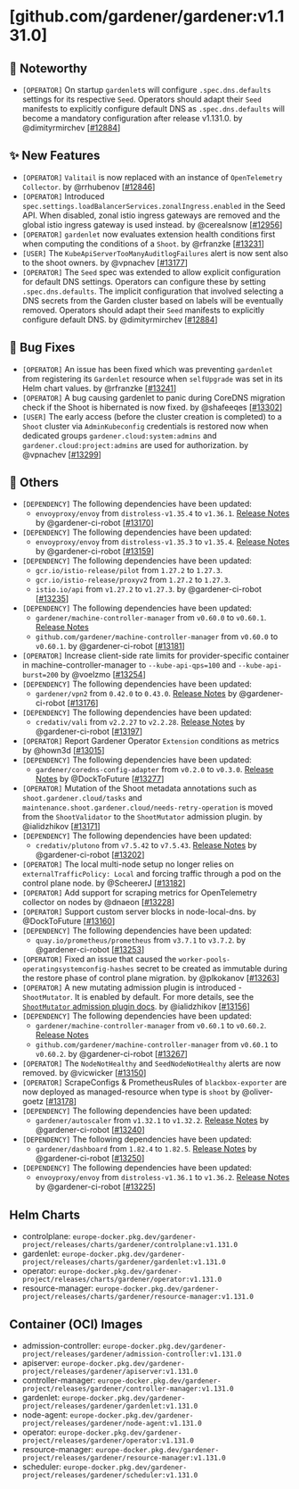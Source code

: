 # [github.com/gardener/gardener:v1.131.0]

## 📰 Noteworthy
- `[OPERATOR]` On startup `gardenlet`s will configure `.spec.dns.defaults` settings for its respective `Seed`. Operators should adapt their `Seed` manifests to explicitly configure default DNS as `.spec.dns.defaults` will become a mandatory configuration after release v1.131.0. by @dimityrmirchev [[#12884](https://github.com/gardener/gardener/pull/12884)]

## ✨ New Features
- `[OPERATOR]` `Valitail` is now replaced with an instance of `OpenTelemetry Collector`. by @rrhubenov [[#12846](https://github.com/gardener/gardener/pull/12846)]
- `[OPERATOR]` Introduced `spec.settings.loadBalancerServices.zonalIngress.enabled` in the Seed API. When disabled, zonal istio ingress gateways are removed and the global istio ingress gateway is used instead. by @cerealsnow [[#12956](https://github.com/gardener/gardener/pull/12956)]
- `[OPERATOR]` `gardenlet` now evaluates extension health conditions first when computing the conditions of a `Shoot`. by @rfranzke [[#13231](https://github.com/gardener/gardener/pull/13231)]
- `[USER]` The `KubeApiServerTooManyAuditlogFailures` alert is now sent also to the shoot owners. by @vpnachev [[#13177](https://github.com/gardener/gardener/pull/13177)]
- `[OPERATOR]` The `Seed` spec was extended to allow explicit configuration for default DNS settings. Operators can configure these by setting `.spec.dns.defaults`. The implicit configuration that involved selecting a DNS secrets from the Garden cluster based on labels will be eventually removed. Operators should adapt their `Seed` manifests to explicitly configure default DNS. by @dimityrmirchev [[#12884](https://github.com/gardener/gardener/pull/12884)]

## 🐛 Bug Fixes
- `[OPERATOR]` An issue has been fixed which was preventing `gardenlet` from registering its `Gardenlet` resource when `selfUpgrade` was set in its Helm chart values. by @rfranzke [[#13241](https://github.com/gardener/gardener/pull/13241)]
- `[OPERATOR]` A bug causing gardenlet to panic during CoreDNS migration check if the Shoot is hibernated is now fixed. by @shafeeqes [[#13302](https://github.com/gardener/gardener/pull/13302)]
- `[USER]` The early access (before the cluster creation is completed) to a `Shoot` cluster via `AdminKubeconfig` credentials is restored now when dedicated groups `gardener.cloud:system:admins` and `gardener.cloud:project:admins` are used for authorization. by @vpnachev [[#13299](https://github.com/gardener/gardener/pull/13299)]

## 🏃 Others
- `[DEPENDENCY]` The following dependencies have been updated:  
  - `envoyproxy/envoy` from `distroless-v1.35.4` to `v1.36.1`. [Release Notes](https://redirect.github.com/envoyproxy/envoy/releases/tag/v1.36.1) by @gardener-ci-robot [[#13170](https://github.com/gardener/gardener/pull/13170)]
- `[DEPENDENCY]` The following dependencies have been updated:  
  - `envoyproxy/envoy` from `distroless-v1.35.3` to `v1.35.4`. [Release Notes](https://redirect.github.com/envoyproxy/envoy/releases/tag/v1.35.4) by @gardener-ci-robot [[#13159](https://github.com/gardener/gardener/pull/13159)]
- `[DEPENDENCY]` The following dependencies have been updated:  
  - `gcr.io/istio-release/pilot` from `1.27.2` to `1.27.3`.   
  - `gcr.io/istio-release/proxyv2` from `1.27.2` to `1.27.3`.   
  - `istio.io/api` from `v1.27.2` to `v1.27.3`. by @gardener-ci-robot [[#13235](https://github.com/gardener/gardener/pull/13235)]
- `[DEPENDENCY]` The following dependencies have been updated:  
  - `gardener/machine-controller-manager` from `v0.60.0` to `v0.60.1`. [Release Notes](https://redirect.github.com/gardener/machine-controller-manager/releases/tag/v0.60.1)  
  - `github.com/gardener/machine-controller-manager` from `v0.60.0` to `v0.60.1`. by @gardener-ci-robot [[#13181](https://github.com/gardener/gardener/pull/13181)]
- `[OPERATOR]` Increase client-side rate limits for provider-specific container in machine-controller-manager to `--kube-api-qps=100` and `--kube-api-burst=200` by @voelzmo [[#13254](https://github.com/gardener/gardener/pull/13254)]
- `[DEPENDENCY]` The following dependencies have been updated:  
  - `gardener/vpn2` from `0.42.0` to `0.43.0`. [Release Notes](https://redirect.github.com/gardener/vpn2/releases/tag/0.43.0) by @gardener-ci-robot [[#13176](https://github.com/gardener/gardener/pull/13176)]
- `[DEPENDENCY]` The following dependencies have been updated:  
  - `credativ/vali` from `v2.2.27` to `v2.2.28`. [Release Notes](https://redirect.github.com/credativ/vali/releases/tag/v2.2.28) by @gardener-ci-robot [[#13197](https://github.com/gardener/gardener/pull/13197)]
- `[OPERATOR]` Report Gardener Operator `Extension` conditions as metrics by @hown3d [[#13015](https://github.com/gardener/gardener/pull/13015)]
- `[DEPENDENCY]` The following dependencies have been updated:  
  - `gardener/coredns-config-adapter` from `v0.2.0` to `v0.3.0`. [Release Notes](https://redirect.github.com/gardener/coredns-config-adapter/releases/tag/v0.3.0) by @DockToFuture [[#13277](https://github.com/gardener/gardener/pull/13277)]
- `[OPERATOR]` Mutation of the Shoot metadata annotations such as `shoot.gardener.cloud/tasks` and `maintenance.shoot.gardener.cloud/needs-retry-operation` is moved from the `ShootValidator` to the `ShootMutator` admission plugin. by @ialidzhikov [[#13171](https://github.com/gardener/gardener/pull/13171)]
- `[DEPENDENCY]` The following dependencies have been updated:  
  - `credativ/plutono` from `v7.5.42` to `v7.5.43`. [Release Notes](https://redirect.github.com/credativ/plutono/releases/tag/v7.5.43) by @gardener-ci-robot [[#13202](https://github.com/gardener/gardener/pull/13202)]
- `[OPERATOR]` The local multi-node setup no longer relies on `externalTrafficPolicy: Local` and forcing traffic through a pod on the control plane node. by @ScheererJ [[#13182](https://github.com/gardener/gardener/pull/13182)]
- `[OPERATOR]` Add support for scraping metrics for OpenTelemetry collector on nodes by @dnaeon [[#13228](https://github.com/gardener/gardener/pull/13228)]
- `[OPERATOR]` Support custom server blocks in node-local-dns. by @DockToFuture [[#13160](https://github.com/gardener/gardener/pull/13160)]
- `[DEPENDENCY]` The following dependencies have been updated:  
  - `quay.io/prometheus/prometheus` from `v3.7.1` to `v3.7.2`. by @gardener-ci-robot [[#13253](https://github.com/gardener/gardener/pull/13253)]
- `[OPERATOR]` Fixed an issue that caused the `worker-pools-operatingsystemconfig-hashes` secret to be created as immutable during the restore phase of control plane migration. by @plkokanov [[#13263](https://github.com/gardener/gardener/pull/13263)]
- `[OPERATOR]` A new mutating admission plugin is introduced - `ShootMutator`. It is enabled by default. For more details, see the [`ShootMutator` admission plugin docs](https://github.com/gardener/gardener/blob/v1.131.0/docs/concepts/apiserver-admission-plugins.md#shootmutator). by @ialidzhikov [[#13156](https://github.com/gardener/gardener/pull/13156)]
- `[DEPENDENCY]` The following dependencies have been updated:  
  - `gardener/machine-controller-manager` from `v0.60.1` to `v0.60.2`. [Release Notes](https://redirect.github.com/gardener/machine-controller-manager/releases/tag/v0.60.2)  
  - `github.com/gardener/machine-controller-manager` from `v0.60.1` to `v0.60.2`. by @gardener-ci-robot [[#13267](https://github.com/gardener/gardener/pull/13267)]
- `[OPERATOR]` The `NodeNotHealthy` and `SeedNodeNotHealthy` alerts are now removed. by @vicwicker [[#13150](https://github.com/gardener/gardener/pull/13150)]
- `[OPERATOR]` ScrapeConfigs & PrometheusRules of `blackbox-exporter` are now deployed as managed-resource when type is `shoot` by @oliver-goetz [[#13178](https://github.com/gardener/gardener/pull/13178)]
- `[DEPENDENCY]` The following dependencies have been updated:  
  - `gardener/autoscaler` from `v1.32.1` to `v1.32.2`. [Release Notes](https://redirect.github.com/gardener/autoscaler/releases/tag/v1.32.2) by @gardener-ci-robot [[#13240](https://github.com/gardener/gardener/pull/13240)]
- `[DEPENDENCY]` The following dependencies have been updated:  
  - `gardener/dashboard` from `1.82.4` to `1.82.5`. [Release Notes](https://redirect.github.com/gardener/dashboard/releases/tag/1.82.5) by @gardener-ci-robot [[#13250](https://github.com/gardener/gardener/pull/13250)]
- `[DEPENDENCY]` The following dependencies have been updated:  
  - `envoyproxy/envoy` from `distroless-v1.36.1` to `v1.36.2`. [Release Notes](https://redirect.github.com/envoyproxy/envoy/releases/tag/v1.36.2) by @gardener-ci-robot [[#13225](https://github.com/gardener/gardener/pull/13225)]

## Helm Charts
- controlplane: `europe-docker.pkg.dev/gardener-project/releases/charts/gardener/controlplane:v1.131.0`
- gardenlet: `europe-docker.pkg.dev/gardener-project/releases/charts/gardener/gardenlet:v1.131.0`
- operator: `europe-docker.pkg.dev/gardener-project/releases/charts/gardener/operator:v1.131.0`
- resource-manager: `europe-docker.pkg.dev/gardener-project/releases/charts/gardener/resource-manager:v1.131.0`
## Container (OCI) Images
- admission-controller: `europe-docker.pkg.dev/gardener-project/releases/gardener/admission-controller:v1.131.0`
- apiserver: `europe-docker.pkg.dev/gardener-project/releases/gardener/apiserver:v1.131.0`
- controller-manager: `europe-docker.pkg.dev/gardener-project/releases/gardener/controller-manager:v1.131.0`
- gardenlet: `europe-docker.pkg.dev/gardener-project/releases/gardener/gardenlet:v1.131.0`
- node-agent: `europe-docker.pkg.dev/gardener-project/releases/gardener/node-agent:v1.131.0`
- operator: `europe-docker.pkg.dev/gardener-project/releases/gardener/operator:v1.131.0`
- resource-manager: `europe-docker.pkg.dev/gardener-project/releases/gardener/resource-manager:v1.131.0`
- scheduler: `europe-docker.pkg.dev/gardener-project/releases/gardener/scheduler:v1.131.0`
